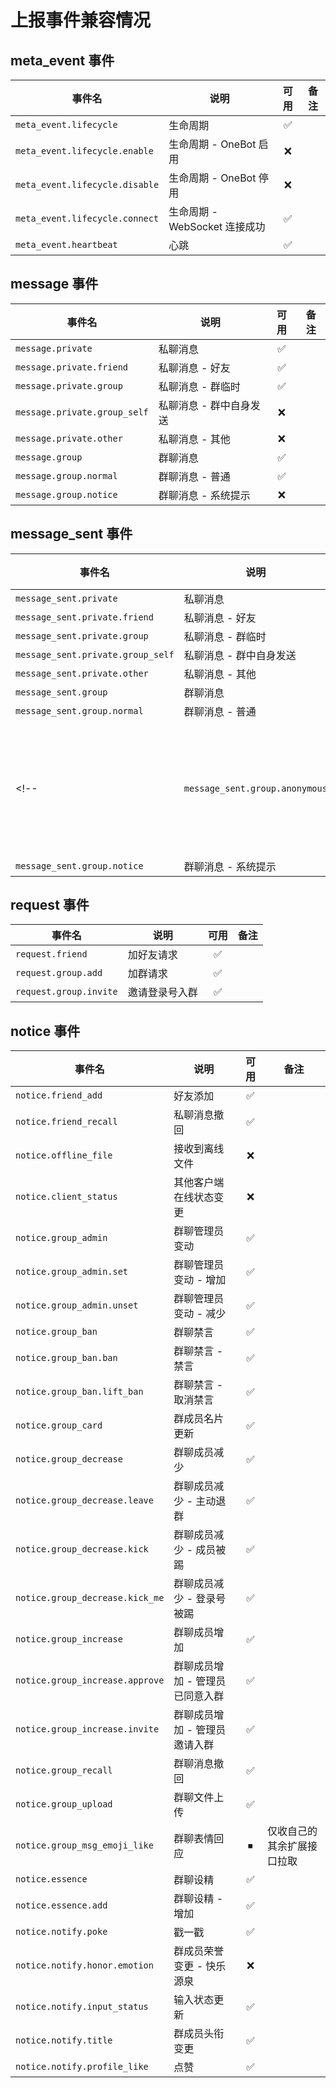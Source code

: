 # 上报事件兼容情况 <Badge type="tip" text="V4" />

## meta_event 事件

| 事件名                         | 说明                          | 可用  | 备注 |
| ------------------------------ | ----------------------------- | :---: | ---- |
| `meta_event.lifecycle`         | 生命周期                      |   ✅   |      |
| `meta_event.lifecycle.enable`  | 生命周期 - OneBot 启用        |   ❌   |      |
| `meta_event.lifecycle.disable` | 生命周期 - OneBot 停用        |   ❌   |      |
| `meta_event.lifecycle.connect` | 生命周期 - WebSocket 连接成功 |   ✅   |      |
| `meta_event.heartbeat`         | 心跳                          |   ✅   |      |

## message 事件

<!-- | `message.group.anonymous`    | 群聊消息 - 匿名消息     |   ❌   |      | -->

| 事件名                       | 说明                    | 可用  | 备注 |
| ---------------------------- | ----------------------- | :---: | ---- |
| `message.private`            | 私聊消息                |   ✅   |      |
| `message.private.friend`     | 私聊消息 - 好友         |   ✅   |      |
| `message.private.group`      | 私聊消息 - 群临时       |   ✅   |      |
| `message.private.group_self` | 私聊消息 - 群中自身发送 |   ❌   |      |
| `message.private.other`      | 私聊消息 - 其他         |   ❌   |      |
| `message.group`              | 群聊消息                |   ✅   |      |
| `message.group.normal`       | 群聊消息 - 普通         |   ✅   |      |
| `message.group.notice`       | 群聊消息 - 系统提示     |   ❌   |      |

## message_sent 事件

| 事件名                            | 说明                    | 可用  | 备注 |
| --------------------------------- | ----------------------- | :---: | ---- |
| `message_sent.private`            | 私聊消息                |   ✅   |      |
| `message_sent.private.friend`     | 私聊消息 - 好友         |   ✅   |      |
| `message_sent.private.group`      | 私聊消息 - 群临时       |   ✅   |      |
| `message_sent.private.group_self` | 私聊消息 - 群中自身发送 |   ❌   |      |
| `message_sent.private.other`      | 私聊消息 - 其他         |   ❌   |      |
| `message_sent.group`              | 群聊消息                |   ✅   |      |
| `message_sent.group.normal`       | 群聊消息 - 普通         |   ✅   |      |
<!-- | `message_sent.group.anonymous`    | 群聊消息 - 匿名消息     |   ❌   |      | -->
| `message_sent.group.notice`       | 群聊消息 - 系统提示     |   ❌   |      |

## request 事件

| 事件名                 | 说明           | 可用  | 备注           |
| ---------------------- | -------------- | :---: | -------------- |
| `request.friend`       | 加好友请求     |   ✅   |                |
| `request.group.add`    | 加群请求       |   ✅   |  |
| `request.group.invite` | 邀请登录号入群 |   ✅   |                |

## notice 事件
<!-- | `notice.notify.lucky_king`      | 群红包运气王                    |   ❌   |                         |
| `notice.notify.honor`           | 群成员荣誉变更                  |   ❌   |                         |
| `notice.notify.honor.talkative` | 群成员荣誉变更 - 龙王           |   ❌   |                         |
| `notice.notify.honor.performer` | 群成员荣誉变更 - 群聊之火       |   ❌   |                         | -->
<!-- | `notice.essence.delete`         | 群聊设精 - 取消                 |   ❌   |                         | -->

| 事件名                          | 说明                            | 可用  | 备注                    |
| ------------------------------- | ------------------------------- | :---: | ----------------------- |
| `notice.friend_add`             | 好友添加                        |   ✅   |                         |
| `notice.friend_recall`          | 私聊消息撤回                    |   ✅   |                         |
| `notice.offline_file`           | 接收到离线文件                  |   ❌   |                         |
| `notice.client_status`          | 其他客户端在线状态变更          |   ❌   |                         |
| `notice.group_admin`            | 群聊管理员变动                  |   ✅   |                         |
| `notice.group_admin.set`        | 群聊管理员变动 - 增加           |   ✅   |                         |
| `notice.group_admin.unset`      | 群聊管理员变动 - 减少           |   ✅   |                         |
| `notice.group_ban`              | 群聊禁言                        |   ✅   |                         |
| `notice.group_ban.ban`          | 群聊禁言 - 禁言                 |   ✅   |                         |
| `notice.group_ban.lift_ban`     | 群聊禁言 - 取消禁言             |   ✅   |                         |
| `notice.group_card`             | 群成员名片更新                  |   ✅   |                         |
| `notice.group_decrease`         | 群聊成员减少                    |   ✅   |                         |
| `notice.group_decrease.leave`   | 群聊成员减少 - 主动退群         |   ✅   |                         |
| `notice.group_decrease.kick`    | 群聊成员减少 - 成员被踢         |   ✅   |                         |
| `notice.group_decrease.kick_me` | 群聊成员减少 - 登录号被踢       |   ✅   |                         |
| `notice.group_increase`         | 群聊成员增加                    |   ✅   |                         |
| `notice.group_increase.approve` | 群聊成员增加 - 管理员已同意入群 |   ✅   |                         |
| `notice.group_increase.invite`  | 群聊成员增加 - 管理员邀请入群   |   ✅   |                         |
| `notice.group_recall`           | 群聊消息撤回                    |   ✅   |                         |
| `notice.group_upload`           | 群聊文件上传                    |   ✅   |                         |
| `notice.group_msg_emoji_like`   | 群聊表情回应                    |   ⏹   | 仅收自己的 其余扩展接口拉取 |
| `notice.essence`                | 群聊设精                        |   ✅   |                         |
| `notice.essence.add`            | 群聊设精 - 增加                 |   ✅   |                         |
| `notice.notify.poke`            | 戳一戳                          |   ✅   |                         |
| `notice.notify.honor.emotion`   | 群成员荣誉变更 - 快乐源泉       |   ❌   |                         |
| `notice.notify.input_status`    | 输入状态更新                    |   ✅   |                         |
| `notice.notify.title`           | 群成员头衔变更                  |   ✅   |                         |
| `notice.notify.profile_like`    | 点赞                            |   ✅   |                         |
